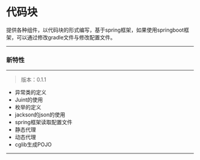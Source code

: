 # 代码块
提供各种组件，以代码块的形式编写，基于spring框架，如果使用springboot框架，可以通过修改gradle文件与修改配置文件。

***

### 新特性

***

> 版本：0.1.1

- 异常类的定义
- Juint的使用
- 枚举的定义
- jackson的json的使用
- spring框架读取配置文件
- 静态代理
- 动态代理
- cglib生成POJO




***